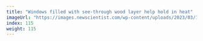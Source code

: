 ```yaml
---
title: "Windows filled with see-through wood layer help hold in heat"
imageUrl: "https://images.newscientist.com/wp-content/uploads/2023/03/16121418/SEI_148522522.jpg?width=600"
index: 115
weight: 115
---
```

